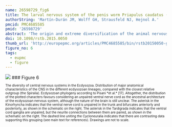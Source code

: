 ```yaml
---
name: 26598729_fig6
title: The larval nervous system of the penis worm Priapulus caudatus (Ecdysozoa).
authorString: 'Martín-Durán JM, Wolff GH, Strausfeld NJ, Hejnol A.'
pmcid: PMC4685585
pmid: '26598729'
abstract: 'The origin and extreme diversification of the animal nervous system is a central question in biology. While most of the attention has traditionally been paid to those lineages with highly elaborated nervous systems (e.g. arthropods, vertebrates, annelids), only the study of the vast animal diversity can deliver a comprehensive view of the evolutionary history of this organ system. In this regard, the phylogenetic position and apparently conservative molecular, morphological and embryological features of priapulid worms (Priapulida) place this animal lineage as a key to understanding the evolution of the Ecdysozoa (i.e. arthropods and nematodes). In this study, we characterize the nervous system of the hatching larva and first lorica larva of the priapulid worm Priapulus caudatus by immunolabelling against acetylated and tyrosinated tubulin, pCaMKII, serotonin and FMRFamide. Our results show that a circumoral brain and an unpaired ventral nerve with a caudal ganglion characterize the central nervous system of hatching embryos. After the first moult, the larva attains some adult features: a neck ganglion, an introvert plexus, and conspicuous secondary longitudinal neurites. Our study delivers a neuroanatomical framework for future embryological studies in priapulid worms, and helps illuminate the course of nervous system evolution in the Ecdysozoa.'
doi: 10.1098/rstb.2015.0050
thumb_url: 'http://europepmc.org/articles/PMC4685585/bin/rstb20150050-g6.gif'
figure_no: 6
tags:
  - eupmc
  - figure
---
```

<img src='http://europepmc.org/articles/PMC4685585/bin/rstb20150050-g6.jpg' style='max-height: 300px'>
### Figure 6
<p style='font-size: 10px;'>The diversity of central nervous systems in the Ecdysozoa. Distribution of major anatomical characteristics of the CNS in the different ecdysozoan lineages, compared with the closest relative outgroup (the Spiralia). Ecdysozoan phylogeny according to Pisani *et al.* [<xref rid="RSTB20150050C17" ref-type="bibr">17</xref>]. Altogether, the distribution of the plotted characters favours considering an unpaired ventral nerve cord as the ancestral architecture of the ecdysozoan nervous system, although the nature of the brain is still unclear. The asterisk in the Kinorhyncha indicates that the ventral nerve cord is unpaired in the trunk and bifurcates anteriorly and posteriorly, as shown in the schematic on the right. The asterisk in the Tardigrada indicates that the ventral cord ganglia are unpaired, but the neurite connections between them are paired, as shown in the schematic on the right. The dashed line uniting the Cycloneuralia indicates that there are contrasting data supporting this grouping (see main text for references). Drawings are not to scale.</p>